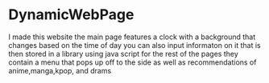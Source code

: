 # DynamicWebPage
I made this website 
the main page features a clock with a background that changes based on the time of day
you can also input informaton on it that is then stored in a library using java script
for the rest of the pages they contain a menu that pops up off to the side as well as recommendations of anime,manga,kpop, and drams
